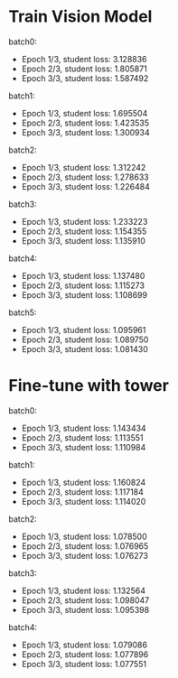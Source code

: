 # Train Vision Model
batch0: 
- Epoch 1/3, student loss: 3.128836
- Epoch 2/3, student loss: 1.805871
- Epoch 3/3, student loss: 1.587492

batch1:
- Epoch 1/3, student loss: 1.695504
- Epoch 2/3, student loss: 1.423535
- Epoch 3/3, student loss: 1.300934

batch2:
- Epoch 1/3, student loss: 1.312242
- Epoch 2/3, student loss: 1.278633
- Epoch 3/3, student loss: 1.226484

batch3:
- Epoch 1/3, student loss: 1.233223
- Epoch 2/3, student loss: 1.154355
- Epoch 3/3, student loss: 1.135910

batch4:
- Epoch 1/3, student loss: 1.137480
- Epoch 2/3, student loss: 1.115273
- Epoch 3/3, student loss: 1.108699

batch5:
- Epoch 1/3, student loss: 1.095961
- Epoch 2/3, student loss: 1.089750
- Epoch 3/3, student loss: 1.081430

# Fine-tune with tower

batch0:
- Epoch 1/3, student loss: 1.143434
- Epoch 2/3, student loss: 1.113551
- Epoch 3/3, student loss: 1.110984

batch1:
- Epoch 1/3, student loss: 1.160824
- Epoch 2/3, student loss: 1.117184
- Epoch 3/3, student loss: 1.114020

batch2:
- Epoch 1/3, student loss: 1.078500
- Epoch 2/3, student loss: 1.076965
- Epoch 3/3, student loss: 1.076273

batch3:
- Epoch 1/3, student loss: 1.132564
- Epoch 2/3, student loss: 1.098047
- Epoch 3/3, student loss: 1.095398

batch4:
- Epoch 1/3, student loss: 1.079086
- Epoch 2/3, student loss: 1.077896
- Epoch 3/3, student loss: 1.077551
